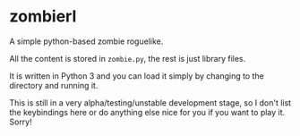 zombierl
========

A simple python-based zombie roguelike.

All the content is stored in `zombie.py`, the rest is just library files.

It is written in Python 3 and you can load it simply by changing to the directory and running it.

This is still in a very alpha/testing/unstable development stage, so I don't list the keybindings here or do anything else nice for you if you want to play it. Sorry!
